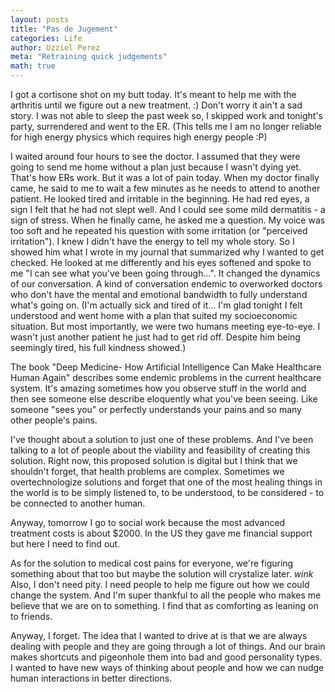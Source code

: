```yaml
---
layout: posts
title: "Pas de Jugement"
categories: Life
author: Uzziel Perez
meta: "Retraining quick judgements"
math: true
---
```



I got a cortisone shot on my butt today. It's meant to help me with the arthritis until we figure out a new treatment. :)
Don't worry it ain't a sad story. I was not able to sleep the past week so, I skipped work and tonight's party, surrendered and went to the ER. (This tells me I am no longer reliable for high energy physics which requires high energy people :P)

I waited around four hours to see the doctor. I assumed that they were going to send me home without a plan just because I wasn't dying yet.
That's how ERs work. But it was a lot of pain today. When my doctor finally came, he said to me to wait a few minutes as he needs to attend to another patient. He looked tired and irritable in the beginning.
He had red eyes, a sign I felt that he had not slept well. And I could see some mild dermatitis - a sign of stress. When he finally came, he asked me a question. My voice was too soft and he repeated his question with some irritation (or "perceived irritation").
I knew I didn't have the energy to tell my whole story. So I showed him what I wrote in my journal that summarized why I wanted to get checked. He looked at me differently and his eyes softened and spoke to me "I can see what you've been going through...".
It changed the dynamics of our conversation. A kind of conversation endemic to overworked doctors who don't have the mental and emotional bandwidth to fully understand what's going on. (I'm actually sick and tired of it... I'm glad tonight I felt understood and went home with a plan that suited my socioeconomic situation. But most importantly, we were two humans meeting eye-to-eye. I wasn't just another patient he just had to get rid off. Despite him being seemingly tired, his full kindness showed.)

The book "Deep Medicine- How Artificial Intelligence Can Make Healthcare Human Again" describes some endemic problems in the current healthcare system. It's amazing sometimes how you observe stuff in the world and then see someone else describe eloquently what you've been seeing. Like someone "sees you" or perfectly understands your pains and so many other people's pains.

I've thought about a solution to just one of these problems. And I've been talking to a lot of people about the viability and feasibility of creating this solution. Right now, this proposed solution is digital but I think that we shouldn't forget, that health problems are complex. Sometimes we overtechnologize solutions and forget that one of the most healing things in the world is to be simply listened to, to be understood, to be considered - to be connected to another human.

Anyway, tomorrow I go to social work because the most advanced treatment costs is about $2000. In the US they gave me financial support but here I need to find out.

As for the solution to medical cost pains for everyone, we're figuring something about that too but maybe the solution will crystalize later. *wink*
Also, I don't need pity. I need people to help me figure out how we could change the system. And I'm super thankful to all the people who makes me believe that we are on to something. I find that as comforting as leaning on to friends.

Anyway, I forget. The idea that I wanted to drive at is that we are always dealing with people and they are going through a lot of things. And our brain makes shortcuts and pigeonhole them into bad and good personality types. I wanted to have new ways of thinking about people and how we can nudge human interactions in better directions. 

